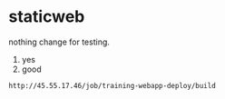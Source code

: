 # staticweb
nothing change for testing.

1. yes
2. good

````bash
http://45.55.17.46/job/training-webapp-deploy/build
````
